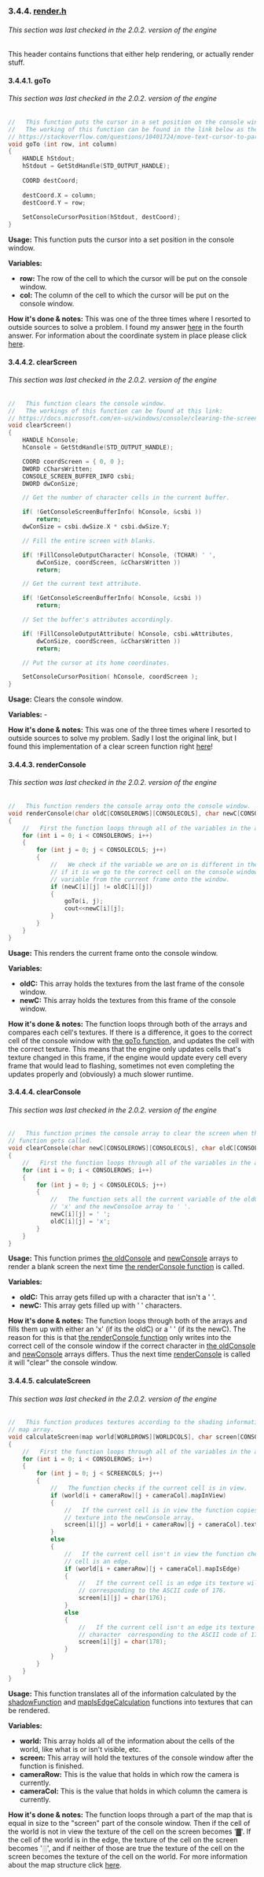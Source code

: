 ### 3.4.4. [render.h](../../headers/rendering/render.h)
###### This section was last checked in the 2.0.2. version of the engine
This header contains functions that either help rendering, or actually render stuff.
#### 3.4.4.1. goTo
###### This section was last checked in the 2.0.2. version of the engine
```cpp
//   This function puts the cursor in a set position on the console window.
//   The working of this function can be found in the link below as the fourth answer:
// https://stackoverflow.com/questions/10401724/move-text-cursor-to-particular-screen-coordinate
void goTo (int row, int column)
{
	HANDLE hStdout;
	hStdout = GetStdHandle(STD_OUTPUT_HANDLE);
	
	COORD destCoord;
	
	destCoord.X = column;
	destCoord.Y = row;
	
	SetConsoleCursorPosition(hStdout, destCoord);
}
```
**Usage:** This function puts the cursor into a set position in the console window.

**Variables:**
* **row:** The row of the cell to which the cursor will be put on the console window.
* **col:** The column of the cell to which the cursor will be put on the console window.

**How it's done & notes:** This was one of the three times where I resorted to outside sources to solve a problem. I found my answer [here](https://stackoverflow.com/questions/10401724/move-text-cursor-to-particular-screen-coordinate) in the fourth answer. For information about the coordinate system in place please click [here](2.2._How_to_use_the_editors,_and_other_further_details.md/#2232-further-ramblings-about-the-coordinate-system).

#### 3.4.4.2. clearScreen
###### This section was last checked in the 2.0.2. version of the engine
```cpp
//   This function clears the console window.
//   The workings of this function can be found at this link:
// https://docs.microsoft.com/en-us/windows/console/clearing-the-screen
void clearScreen()
{
	HANDLE hConsole;
	hConsole = GetStdHandle(STD_OUTPUT_HANDLE);	

	COORD coordScreen = { 0, 0 };
	DWORD cCharsWritten;
	CONSOLE_SCREEN_BUFFER_INFO csbi; 
	DWORD dwConSize;

    // Get the number of character cells in the current buffer. 

	if( !GetConsoleScreenBufferInfo( hConsole, &csbi ))
		return;
	dwConSize = csbi.dwSize.X * csbi.dwSize.Y;

	// Fill the entire screen with blanks.

	if( !FillConsoleOutputCharacter( hConsole, (TCHAR) ' ',
    	dwConSize, coordScreen, &cCharsWritten ))
    	return;

	// Get the current text attribute.

	if( !GetConsoleScreenBufferInfo( hConsole, &csbi ))
    	return;

	// Set the buffer's attributes accordingly.

	if( !FillConsoleOutputAttribute( hConsole, csbi.wAttributes,
    	dwConSize, coordScreen, &cCharsWritten ))
    	return;

	// Put the cursor at its home coordinates.

	SetConsoleCursorPosition( hConsole, coordScreen );
}
```
**Usage:** Clears the console window. 

**Variables:** -

**How it's done & notes:** This was one of the three times where I resorted to outside sources to solve my problem. Sadly I lost the original link, but I found this implementation of a clear screen function right [here](https://docs.microsoft.com/en-us/windows/console/clearing-the-screen)!

#### 3.4.4.3. renderConsole
###### This section was last checked in the 2.0.2. version of the engine
```cpp
//   This function renders the console array onto the console window.
void renderConsole(char oldC[CONSOLEROWS][CONSOLECOLS], char newC[CONSOLEROWS][CONSOLECOLS])
{
	//   First the function loops through all of the variables in the array.
	for (int i = 0; i < CONSOLEROWS; i++)
	{
		for (int j = 0; j < CONSOLECOLS; j++)
		{
			//   We check if the variable we are on is different in the pervious frame,
			// if it is we go to the correct cell on the console window adn write the
			// variable from the current frame onto the window.
			if (newC[i][j] != oldC[i][j])
			{
				goTo(i, j);
				cout<<newC[i][j];
			}
		}
	}
}
```

**Usage:** This renders the current frame onto the console window.

**Variables:**
* **oldC:** This array holds the textures from the last frame of the console window.
* **newC:** This array holds the textures from this frame of the console window.

**How it's done & notes:** The function loops through both of the arrays and compares each cell's textures. If there is a difference, it goes to the correct cell of the console window with [the goTo function](#3441-goto), and updates the cell with the correct texture. This means that the engine only updates cells that's texture changed in this frame, if the engine would update every cell every frame that would lead to flashing, sometimes not even completing the updates properly and (obviously) a much slower runtime.

#### 3.4.4.4. clearConsole
###### This section was last checked in the 2.0.2. version of the engine
```cpp
//   This function primes the console array to clear the screen when the renderConsole
// function gets called.
void clearConsole(char newC[CONSOLEROWS][CONSOLECOLS], char oldC[CONSOLEROWS][CONSOLECOLS])
{
	//   First the function loops through all of the variables in the array.
	for (int i = 0; i < CONSOLEROWS; i++)
	{
		for (int j = 0; j < CONSOLECOLS; j++)
		{
			//   The function sets all the current variable of the oldConsole array to
			// 'x' and the newConsoloe array to ' '.
			newC[i][j] = ' ';
			oldC[i][j] = 'x';
		}
	}
}
```
**Usage:** This function primes [the oldConsole](3.3._Variables_in_the_main_.cpp_file.md/#3314-oldconsole) and [newConsole](3.3._Variables_in_the_main_.cpp_file.md/#3315-newconsole) arrays to render a blank screen the next time [the renderConsole function](#3443-renderconsole) is called.

**Variables:**

* **oldC:** This array gets filled up with a character that isn't a ' '.
* **newC:** This array gets filled up with ' ' characters.

**How it's done & notes:** The function loops through both of the arrays and fills them up with either an 'x' (if its the oldC) or a ' ' (if its the newC). The reason for this is that [the renderConsole function]() only writes into the correct cell of the console window if the correct character in [the oldConsole](3.3._Variables_in_the_main_.cpp_file.md/#3314-oldconsole) and [newConsole](3.3._Variables_in_the_main_.cpp_file.md/#3315-newconsole) arrays differs. Thus the next time [renderConsole](#3443-renderconsole) is called it will "clear" the console window.

#### 3.4.4.5. calculateScreen
###### This section was last checked in the 2.0.2. version of the engine
```cpp
//   This function produces textures according to the shading information found in the
// map array.
void calculateScreen(map world[WORLDROWS][WORLDCOLS], char screen[CONSOLEROWS][CONSOLECOLS], int cameraRow, int cameraCol)
{
	//   First the function loops through all of the variables in the array.
	for (int i = 0; i < CONSOLEROWS; i++)
	{
		for (int j = 0; j < SCREENCOLS; j++)
		{
			//   The function checks if the current cell is in view.
			if (world[i + cameraRow][j + cameraCol].mapInView)
			{
				//   If the current cell is in view the function copies the cell's
				// texture into the newConsole array.
				screen[i][j] = world[i + cameraRow][j + cameraCol].texture;
			}
			else
			{
				//   If the current cell isn't in view the function checks if the current
				// cell is an edge.
				if (world[i + cameraRow][j + cameraCol].mapIsEdge)
				{
					//   If the current cell is an edge its texture will be the character 
					// corresponding to the ASCII code of 176.
					screen[i][j] = char(176);
				}
				else
				{
					//   If the current cell isn't an edge its texture will be the
					// character  corresponding to the ASCII code of 178.
					screen[i][j] = char(178);
				}
			}
		}
	}
}
```
**Usage:** This function translates all of the information calculated by the [shadowFunction](3.4.5._shadowFunctions.h.md/#34514-shadowfunction) and [mapIsEdgeCalculation](3.4.5._shadowFunctions.h.md/#34517-mapisedgecalculation) functions into textures that can be rendered.

**Variables:**

* **world:** This array holds all of the information about the cells of the world, like what is or isn't visible, etc.
* **screen:** This array will hold the textures of the console window after the function is finished.
* **cameraRow:** This is the value that holds in which row the camera is currently.
* **cameraCol:** This is the value that holds in which column the camera is currently.

**How it's done & notes:** The function loops through a part of the map that is equal in size to the "screen" part of the console window. Then if the cell of the world is not in view the texture of the cell on the screen becomes '▓'. If the cell of the world is in the edge, the texture of the cell on the screen becomes '░', and if neither of those are true the texture of the cell on the screen becomes the texture of the cell on the world. For more information about the map structure click [here](3.2._Structures.md/#322-map).
